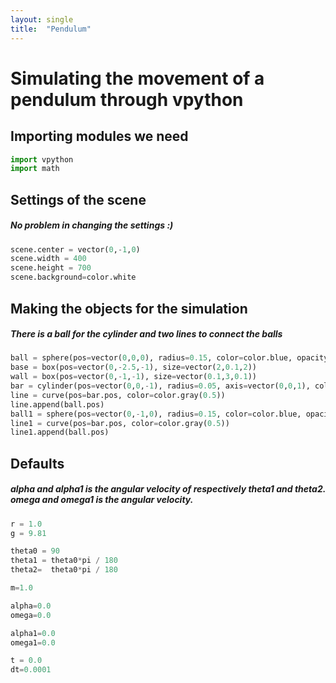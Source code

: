 ```yaml
---
layout: single
title:  "Pendulum"
---
```


# Simulating the movement of a pendulum through vpython

## Importing modules we need

```python
import vpython
import math 
```
## Settings of the scene
##### No problem in changing the settings :)

```python
scene.center = vector(0,-1,0)
scene.width = 400
scene.height = 700
scene.background=color.white
```

## Making the objects for the simulation
##### There is a ball for the cylinder and two lines to connect the balls
```python
ball = sphere(pos=vector(0,0,0), radius=0.15, color=color.blue, opacity=0.8)
base = box(pos=vector(0,-2.5,-1), size=vector(2,0.1,2))
wall = box(pos=vector(0,-1,-1), size=vector(0.1,3,0.1))
bar = cylinder(pos=vector(0,0,-1), radius=0.05, axis=vector(0,0,1), color=color.yellow)
line = curve(pos=bar.pos, color=color.gray(0.5))
line.append(ball.pos)
ball1 = sphere(pos=vector(0,-1,0), radius=0.15, color=color.blue, opacity=0.8)
line1 = curve(pos=bar.pos, color=color.gray(0.5))
line1.append(ball.pos)
```

## Defaults
##### alpha and alpha1 is the angular velocity of respectively theta1 and theta2. omega and omega1 is the angular velocity.
```python
r = 1.0
g = 9.81  

theta0 = 90   
theta1 = theta0*pi / 180   
theta2=  theta0*pi / 180  

m=1.0

alpha=0.0
omega=0.0

alpha1=0.0
omega1=0.0

t = 0.0
dt=0.0001
```


